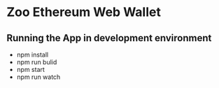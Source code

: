 # Zoo Ethereum Web Wallet

## Running the App in development environment

- npm install
- npm run bulid
- npm start
- npm run watch